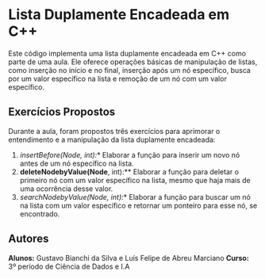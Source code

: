 # Lista Duplamente Encadeada em C++

Este código implementa uma lista duplamente encadeada em C++ como parte de uma aula. Ele oferece operações básicas de manipulação de listas, como inserção no início e no final, inserção após um nó específico, busca por um valor específico na lista e remoção de um nó com um valor específico. 

## Exercícios Propostos

Durante a aula, foram propostos três exercícios para aprimorar o entendimento e a manipulação da lista duplamente encadeada:

1. **insertBefore(Node*, int):** Elaborar a função para inserir um novo nó antes de um nó específico na lista.
2. **deleteNodebyValue(Node**, int):** Elaborar a função para deletar o primeiro nó com um valor específico na lista, mesmo que haja mais de uma ocorrência desse valor.
3. **searchNodebyValue(Node*, int):** Elaborar a função para buscar um nó na lista com um valor específico e retornar um ponteiro para esse nó, se encontrado.

## Autores

**Alunos:** Gustavo Bianchi da Silva e Luís Felipe de Abreu Marciano 
**Curso:** 3º período de Ciência de Dados e I.A

